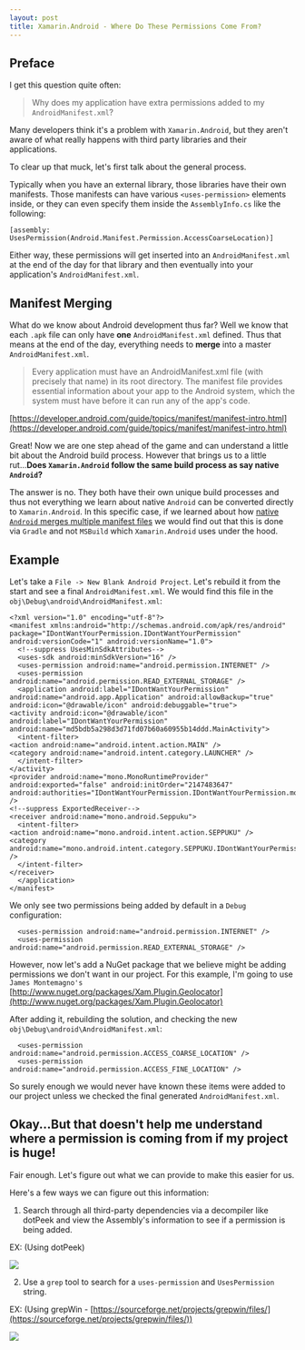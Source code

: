 ```yaml
---
layout: post
title: Xamarin.Android - Where Do These Permissions Come From?
---
```


## Preface

I get this question quite often:

> Why does my application have extra permissions added to my `AndroidManifest.xml`?

Many developers think it's a problem with `Xamarin.Android`, but they aren't aware of what really happens with third party libraries and their applications.

To clear up that muck, let's first talk about the general process.

Typically when you have an external library, those libraries have their own manifests. Those manifests can have various `<uses-permission>` elements inside, or they can even specify them inside the `AssemblyInfo.cs` like the following:

    [assembly: UsesPermission(Android.Manifest.Permission.AccessCoarseLocation)]

Either way, these permissions will get inserted into an `AndroidManifest.xml` at the end of the day for that library and then eventually into your application's `AndroidManifest.xml`.

## Manifest Merging

What do we know about Android development thus far? Well we know that each `.apk` file can only have **one** `AndroidManifest.xml` defined. Thus that means at the end of the day, everything needs to **merge** into a master `AndroidManifest.xml`.

> Every application must have an AndroidManifest.xml file (with precisely that name) in its root directory. The manifest file provides essential information about your app to the Android system, which the system must have before it can run any of the app's code.

[https://developer.android.com/guide/topics/manifest/manifest-intro.html](https://developer.android.com/guide/topics/manifest/manifest-intro.html)

Great! Now we are one step ahead of the game and can understand a little bit about the Android build process. However that brings us to a little rut...**Does `Xamarin.Android` follow the same build process as say native `Android`?**

The answer is no. They both have their own unique build processes and thus not everything we learn about native `Android` can be converted directly to `Xamarin.Android`. In this specific case, if we learned about how [native `Android` merges multiple manifest files](https://developer.android.com/studio/build/manifest-merge.html) we would find out that this is done via `Gradle` and not `MSBuild` which `Xamarin.Android` uses under the hood.

## Example

Let's take a `File -> New Blank Android Project`. Let's rebuild it from the start and see a final `AndroidManifest.xml`. We would find this file in the `obj\Debug\android\AndroidManifest.xml`:

    <?xml version="1.0" encoding="utf-8"?>
    <manifest xmlns:android="http://schemas.android.com/apk/res/android" package="IDontWantYourPermission.IDontWantYourPermission" android:versionCode="1" android:versionName="1.0">
      <!--suppress UsesMinSdkAttributes-->
      <uses-sdk android:minSdkVersion="16" />
      <uses-permission android:name="android.permission.INTERNET" />
      <uses-permission android:name="android.permission.READ_EXTERNAL_STORAGE" />
      <application android:label="IDontWantYourPermission" android:name="android.app.Application" android:allowBackup="true" android:icon="@drawable/icon" android:debuggable="true">
    <activity android:icon="@drawable/icon" android:label="IDontWantYourPermission" android:name="md5bdb5a298d3d71fd07b60a60955b14ddd.MainActivity">
      <intent-filter>
    <action android:name="android.intent.action.MAIN" />
    <category android:name="android.intent.category.LAUNCHER" />
      </intent-filter>
    </activity>
    <provider android:name="mono.MonoRuntimeProvider" android:exported="false" android:initOrder="2147483647" android:authorities="IDontWantYourPermission.IDontWantYourPermission.mono.MonoRuntimeProvider.__mono_init__" />
    <!--suppress ExportedReceiver-->
    <receiver android:name="mono.android.Seppuku">
      <intent-filter>
    <action android:name="mono.android.intent.action.SEPPUKU" />
    <category android:name="mono.android.intent.category.SEPPUKU.IDontWantYourPermission.IDontWantYourPermission" />
      </intent-filter>
    </receiver>
      </application>
    </manifest>

We only see two permissions being added by default in a `Debug` configuration:

      <uses-permission android:name="android.permission.INTERNET" />
      <uses-permission android:name="android.permission.READ_EXTERNAL_STORAGE" />

However, now let's add a NuGet package that we believe might be adding permissions we don't want in our project. For this example, I'm going to use `James Montemagno's` [http://www.nuget.org/packages/Xam.Plugin.Geolocator](http://www.nuget.org/packages/Xam.Plugin.Geolocator)

After adding it, rebuilding the solution, and checking the new `obj\Debug\android\AndroidManifest.xml`:

      <uses-permission android:name="android.permission.ACCESS_COARSE_LOCATION" />
      <uses-permission android:name="android.permission.ACCESS_FINE_LOCATION" />

So surely enough we would never have known these items were added to our project unless we checked the final generated `AndroidManifest.xml`.

## Okay...But that doesn't help me understand where a permission is coming from if my project is huge!

Fair enough. Let's figure out what we can provide to make this easier for us.

Here's a few ways we can figure out this information:

1) Search through all third-party dependencies via a decompiler like dotPeek and view the Assembly's information to see if a permission is being added.

EX: (Using dotPeek)

![](https://content.screencast.com/users/JDouglas2529/folders/Snagit/media/cc36c438-038a-4efb-938c-7fbd14cd30f5/12.05.2016-13.49.png)

2) Use a `grep` tool to search for a `uses-permission` and `UsesPermission` string.

EX: (Using grepWin - [https://sourceforge.net/projects/grepwin/files/](https://sourceforge.net/projects/grepwin/files/))

![](https://content.screencast.com/users/JDouglas2529/folders/Snagit/media/a2d541f4-85e1-451f-838b-f9999014190c/12.05.2016-13.46.png)





